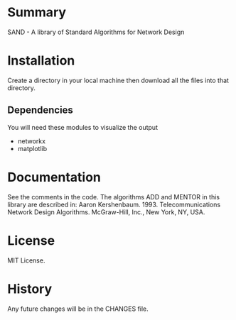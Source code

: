 # Summary
SAND - A library of Standard Algorithms for Network Design

# Installation
Create a directory in your local machine then download all the files into that directory. 

## Dependencies
You will need these modules to visualize the output 
* networkx
* matplotlib

# Documentation
See the comments in the code.
The algorithms ADD and MENTOR in this library are described in:
Aaron Kershenbaum. 1993. Telecommunications Network Design Algorithms. McGraw-Hill, Inc., New York, NY, USA.

# License
MIT License.

# History
Any future changes will be in the CHANGES file.
